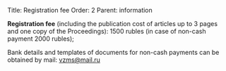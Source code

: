 Title: Registration fee
Order: 2
Parent: information

**Registration fee** (including the publication cost of articles up to 3 pages and one copy of the Proceedings): 1500 rubles
(in case of non-cash payment 2000 rubles);

Bank details and templates of documents for non-cash payments can be obtained by mail: [vzms@mail.ru](mailto:vzms@mail.ru)
